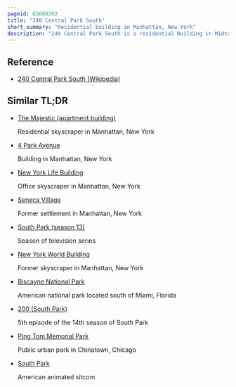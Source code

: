 ```yaml
---
pageid: 65680302
title: "240 Central Park South"
short_summary: "Residential building in Manhattan, New York"
description: "240 Central Park South is a residential Building in Midtown Manhattan in New York City. Designed by Albert Mayer and Julian Whittlesey, it was built between 1939 and 1940 by the J. H. Taylor Construction Company, an enterprise of the Mayer family. 240 Central Park South is designed in a Combination of the Art Deco, Moderne, and Modern Classical Styles, with over 300 Apartments."
---
```


## Reference

- [240 Central Park South (Wikipedia)](https://en.wikipedia.org/?curid=65680302)

## Similar TL;DR

- [The Majestic (apartment building)](/tldr/en/the-majestic-apartment-building)

  Residential skyscraper in Manhattan, New York

- [4 Park Avenue](/tldr/en/4-park-avenue)

  Building in Manhattan, New York

- [New York Life Building](/tldr/en/new-york-life-building)

  Office skyscraper in Manhattan, New York

- [Seneca Village](/tldr/en/seneca-village)

  Former settlement in Manhattan, New York

- [South Park (season 13)](/tldr/en/south-park-season-13)

  Season of television series

- [New York World Building](/tldr/en/new-york-world-building)

  Former skyscraper in Manhattan, New York

- [Biscayne National Park](/tldr/en/biscayne-national-park)

  American national park located south of Miami, Florida

- [200 (South Park)](/tldr/en/200-south-park)

  5th episode of the 14th season of South Park

- [Ping Tom Memorial Park](/tldr/en/ping-tom-memorial-park)

  Public urban park in Chinatown, Chicago

- [South Park](/tldr/en/south-park)

  American animated sitcom
